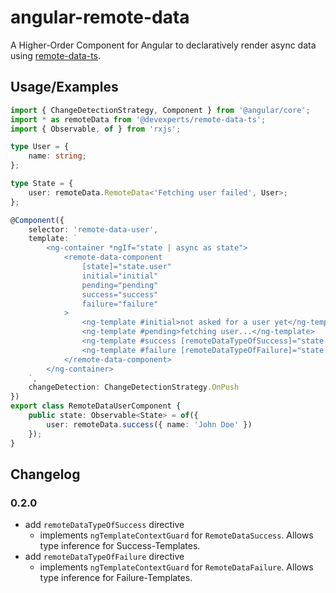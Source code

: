 # angular-remote-data

A Higher-Order Component for Angular to declaratively render async data using [remote-data-ts](https://github.com/devexperts/remote-data-ts).
## Usage/Examples

```typescript
import { ChangeDetectionStrategy, Component } from '@angular/core';
import * as remoteData from '@devexperts/remote-data-ts';
import { Observable, of } from 'rxjs';

type User = {
	name: string;
};

type State = {
	user: remoteData.RemoteData<'Fetching user failed', User>;
};

@Component({
	selector: 'remote-data-user',
	template: `
		<ng-container *ngIf="state | async as state">
			<remote-data-component
				[state]="state.user"
				initial="initial"
				pending="pending"
				success="success"
				failure="failure"
			>
				<ng-template #initial>not asked for a user yet</ng-template>
				<ng-template #pending>fetching user...</ng-template>
				<ng-template #success [remoteDataTypeOfSuccess]="state.user" let-user> Name: {{ user.name }} </ng-template>
				<ng-template #failure [remoteDataTypeOfFailure]="state.user" let-error> Error: {{ error }} </ng-template>
			</remote-data-component>
		</ng-container>
	`,
	changeDetection: ChangeDetectionStrategy.OnPush
})
export class RemoteDataUserComponent {
	public state: Observable<State> = of({
		user: remoteData.success({ name: 'John Doe' })
	});
}

```

## Changelog

### 0.2.0
- add `remoteDataTypeOfSuccess` directive
    * implements `ngTemplateContextGuard` for `RemoteDataSuccess`. Allows type inference for Success-Templates.
- add `remoteDataTypeOfFailure` directive
    * implements `ngTemplateContextGuard` for `RemoteDataFailure`. Allows type inference for Failure-Templates.
